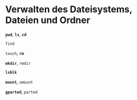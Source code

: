 # Verwalten des Dateisystems, Dateien und Ordner

**`pwd`**, **`ls`**, **`cd`**  <!--Wiederholung-->

`find`

`touch`, **`rm`**

**`mkdir`**, `rmdir`

**`lsblk`**

**`mount`**, `umount`

**`gparted`**, `parted`
